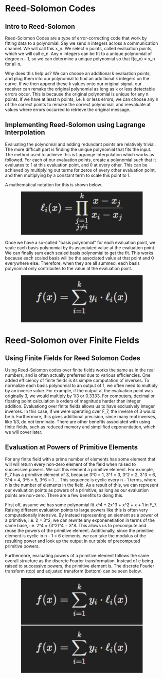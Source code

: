 # Reed-Solomon Codes
## Intro to Reed-Solomon

Reed-Solomon Codes are a type of error-correcting code that work by fitting data to a polynomial. Say we send n integers across a communication channel. We will call this x_n. We select n points, called evaluation points, which we will call e_n. Any n integers can be fit to a unique polynomial of degree n - 1, so we can determine a unique polynomial so that f(e_n) = x_n for all n. 

Why does this help us? We can choose an additional k evaluation points, and plug them into our polynomial to find an additional k integers on the curve. If we then append these k values onto our original signal, our receiver can remake the original polynomial as long as k or less detectable errors occur. This is because the original polynomial is unique for any n points. If we have at least n points, i.e. k or less errors, we can choose any n of the correct points to remake the correct polynomial, and reevaluate at values where errors occurred to retrieve the original message.

## Implementing Reed-Solomon using Lagrange Interpolation

Evaluating the polynomial and adding redundant points are relatively trivial. The more difficult part is finding the unique polynomial that fits the input. The method used to achieve this is Lagrange Interpolation which works as followed. For each of our evaluation points, create a polynomial such that it evaluates to 1 at this evaluation point, and 0 at every other. This can be achieved by multiplying out terms for zeros of every other evaluation point, and then multiplying by a constant term to scale this point to 1.

A mathematical notation for this is shown below.

<div align="center">
  <img src="pictures/lagrange1.png" alt="Basis Polynomial" width="400">
</div>


Once we have a so-called "basis polynomial" for each evaluation point, we scale each basis polynomial by its associated value at the evaluation point. We can finally sum each scaled basis polynomial to get the fit. This works because each scaled basis will be the associated value at that point and 0 everywhere else. Therefore, when they are all summed, each basis polynomial only contributes to the value at the evaluation point.
<div align="center">
  <img src="pictures/lagrange2.png" alt="Lagrange interpolation" width="400">
</div>

# Reed-Solomon over Finite Fields
## Using Finite Fields for Reed Solomon Codes

Using Reed-Solomon codes over finite fields works the same as in the real numbers, and is often actually preferred due to various efficiencies. One added efficiency of finite fields is its simple computation of inverses. To normalize each basis polynomial to an output of 1, we often need to multiply by an inverse value. For example, if the output at the evaluation point was originally 3, we would multiply by 1/3 or 0.3333. For computers, decimal or floating point calculation is orders of magnitude harder than integer addition. Evaluationg over finite fields allows us to have exclusively integer inverses. In this case, if we were operating over F_7, the inverse of 3 would be 5. Furthermore, this gives additional precision, since many real inverses, like 1/3, do not terminate. There are other benefits associated with using finite fields, such as reduced memory and simplified exponentiation, which we will cover later.

## Evaluation at Powers of Primitive Elements

For any finite field with a prime number of elements has some element that will will return every non-zero element of the field when raised to successive powers. We call this element a primitive element. For example, F_7 has a primitive element of 3, because 3^0 = 1, 3^1 = 3, 3^2 = 2, 3^3 = 6, 3^4 = 4, 3^5 = 5, 3^6 = 1 ... This sequence is cyclic every n - 1 terms, where n is the number of elements in the field. As a result of this, we can represent our evaluation points as powers of a primitive, as long as our evaluation points are non-zero. There are a few benefits to doing this.

First off, assume we has some polynomial fit x^4 + 2x^3 + x^2 + x + 1 in F_7. Raising different evaluation points to large powers like this is often very computationally intensive. By instead representing an element as a power of a primitive, i.e. 2 = 3^2, we can rewrite any exponenetiation in terms of the same base, i.e. 2^4 = (3^2)^4 = 3^8. This allows us to precompute and reuse the powers of the primitive element. Additionally, since the primitive element is cyclic in n - 1 = 6 elements, we can take the modulus of the resulting power and look up the output in our table of precomputed primitive powers.

Furthermore, evaluating powers of a primitive element follows the same overall structure as the discrete Fourier transformation. Instead of e being raised to successive powers, the primitive element is. The discrete Fourier transform (top) and adjusted transform (bottom) can be seen below.

<div align="center">
  <img src="pictures/lagrange2.png" alt="Lagrange interpolation" width="400">
</div>

<div align="center">
  <img src="pictures/lagrange2.png" alt="Lagrange interpolation" width="400">
</div>




